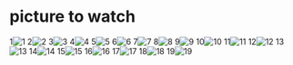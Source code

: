 # picture to watch
1![1](./1.jpg)
2![2](./2.jpg)
3![3](./3.jpg)
4![4](./4.jpg)
5![5](./5.jpg)
6![6](./6.jpg)
7![7](./7.jpg)
8![8](./8.jpg)
9![9](./9.jpg)
10![10](./10.jpg)
11![11](./11.jpg)
12![12](./12.jpg)
13![13](./13.jpg)
14![14](./14.jpg)
15![15](./15.jpg)
16![16](./16.jpg)
17![17](./17.png)
18![18](./18.jpg)
19![19](./19.jpg)
